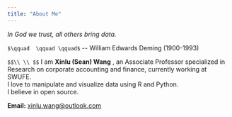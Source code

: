 ```yaml
---
title: "About Me"
---
```


*In God we trust, all others bring data.*

`$\qquad  \qquad \qquad$` -- William Edwards Deming (1900-1993)

`$$\\ \\ $$`
I am **Xinlu (Sean) Wang** , an Associate Professor specialized in Research on corporate accounting and finance, currently working at SWUFE.              
I love to manipulate and visualize data using R and Python.      
I believe in open source.       

**Email:** xinlu.wang@outlook.com



 
